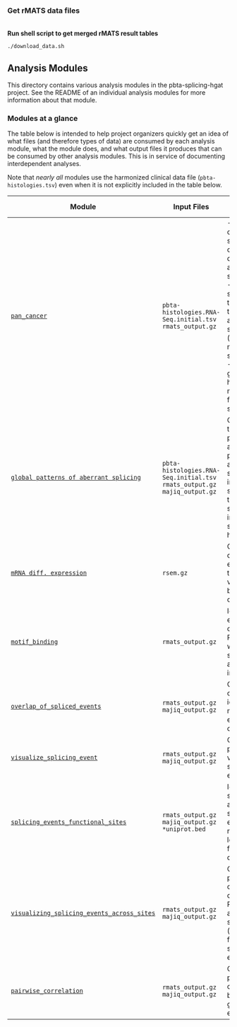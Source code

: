 ### Get rMATS data files
<br>**Run shell script to get merged rMATS result tables**
```
./download_data.sh
```
## Analysis Modules
This directory contains various analysis modules in the pbta-splicing-hgat project.
See the README of an individual analysis modules for more information about that module.

### Modules at a glance
The table below is intended to help project organizers quickly get an idea of what files (and therefore types of data) are consumed by each analysis module, what the module does, and what output files it produces that can be consumed by other analysis modules.
This is in service of documenting interdependent analyses.

Note that _nearly all_ modules use the harmonized clinical data file (`pbta-histologies.tsv`) even when it is not explicitly included in the table below.

| Module | Input Files | Brief Description | Output Files Consumed by Other Analyses |
|--------|-------|-------------------|--------------|
| [`pan_cancer`](https://github.com/naqvia/pbta-splicing-hgat/tree/main/analyses/pan_cancer) | `pbta-histologies.RNA-Seq.initial.tsv` <br> `rmats_output.gz` <br> | -Consensus clustering of samples into cluster for downstream analyses (eg. survival). <br> -Generates splicing index table and plot to assess aberrant splicing (compared to n=9 healthy samples). <br> -Oncoplot generation to help visualize mutations, fusions and splicing. | N/A
| [`global patterns of aberrant splicing`](https://github.com/naqvia/pbta-splicing-hgat/tree/main/analyses/global_patterns) | `pbta-histologies.RNA-Seq.initial.tsv` <br> `rmats_output.gz` <br> `majiq_output.gz` | Generate tables and plots to assess global patterns of aberrant splicing, including splicing types, splicing index, and splicing heterogeneity | N/A
| [`mRNA diff. expression`](https://github.com/naqvia/pbta-splicing-hgat/tree/main/analyses/mRNA_diff_expr) | `rsem.gz`  | Generate differential expression table and volcano plot between two conditions | N/A
| [`motif_binding`](https://github.com/naqvia/pbta-splicing-hgat/tree/main/analyses/motif_binding) | `rmats_output.gz` <br> | Identify enrichment of all known RBP motifs within mis-spliced exons and flanking introns | N/A
| [`overlap_of_spliced_events`](https://github.com/naqvia/pbta-splicing-hgat/tree/main/analyses/overlap_of_spliced_events) | `rmats_output.gz` <br> `majiq_output.gz`  | Generate overlap of identified mis-splicing events given conditions | N/A
| [`visualize_splicing_event`](https://github.com/naqvia/pbta-splicing-hgat/tree/main/analyses/visualize_splicing_event) | `rmats_output.gz` <br> `majiq_output.gz`  | Generate plots to help visualize splicing events | N/A
| [`splicing_events_functional_sites`](https://github.com/naqvia/pbta-splicing-hgat/tree/main/analyses/splicing_events_functional_sites) | `rmats_output.gz` <br> `majiq_output.gz` <br> `*uniprot.bed` | Identify signficiant aberrant splicing events that result in loss/gain of functional domain/site | `dominant_events_lsvs.total.*wo.txt` <br> `dominant_events_lsvs.total.*ggplot.txt`
| [`visualizing_splicing_events_across_sites`](https://github.com/naqvia/pbta-splicing-hgat/tree/main/analyses/visualizing_splicing_events_across_sites) | `rmats_output.gz` <br> `majiq_output.gz`  | Generate plots and compare distribution of PSI values across given set of groups (gene types, functional site types, etc) | N/A
| [`pairwise_correlation`](https://github.com/naqvia/pbta-splicing-hgat/tree/main/analyses/splicing_events_functional_sites) | `rmats_output.gz` <br> `majiq_output.gz` | Compute and plot pairwise correlations between given splicing events | NA
